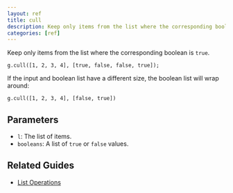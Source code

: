 ```yaml
---
layout: ref
title: cull
description: Keep only items from the list where the corresponding boolean is `true`.
categories: [ref]
---
```

Keep only items from the list where the corresponding boolean is `true`.

    g.cull([1, 2, 3, 4], [true, false, false, true]);

If the input and boolean list have a different size, the boolean list will wrap around:

    g.cull([1, 2, 3, 4], [false, true])

## Parameters
- `l`: The list of items.
- `booleans`: A list of `true` or `false` values.

## Related Guides
- [List Operations](../guide/list.html)

